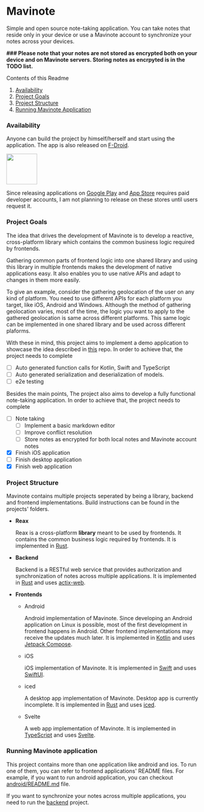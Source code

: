 # Mavinote

Simple and open source note-taking application. You can take notes that reside only in your device or use a Mavinote account to synchronize your notes across your devices.

**### Please note that your notes are not stored as encrypted both on your device and on Mavinote servers. Storing notes as encrpyted is in the TODO list.**

Contents of this Readme

1. [Availability](#availability)
2. [Project Goals](#project-goals)
3. [Project Structure](#project-structure)
4. [Running Mavinote Application](#running-mavinote-application)

### Availability

Anyone can build the project by himself/herself and start using the application. The app is also released on [F-Droid](https://f-droid.org/packages/com.bwqr.mavinote/).

[<img src="https://fdroid.gitlab.io/artwork/badge/get-it-on.png" height="80"/>](https://f-droid.org/packages/com.bwqr.mavinote/)

Since releasing applications on [Google Play](https://play.google.com/) and [App Store](https://www.apple.com/app-store/) requires paid developer accounts, I am not planning to release on these stores until users request it.

### Project Goals

The idea that drives the development of Mavinote is to develop a reactive, cross-platform library which contains the common business logic required by frontends.

Gathering common parts of frontend logic into one shared library and using this library in multiple frontends makes the development of native applications easy. It also enables you to use native APIs and adapt to changes in them more easily.

To give an example, consider the gathering geolocation of the user on any kind of platform. You need to use different APIs for each platform you target, like iOS, Android and Windows.
Although the method of gathering geolocation varies, most of the time, the logic you want to apply to the gathered geolocation is same across different platforms. This same logic can be implemented in one shared library and be used across different plaforms.

With these in mind, this project aims to implement a demo application to showcase the idea described in [this](https://github.com/bwqr/reax-rs/) repo. In order to achieve that, the project needs to complete

- [ ] Auto generated function calls for Kotlin, Swift and TypeScript
- [ ] Auto generated serialization and deserialization of models.
- [ ] e2e testing

Besides the main points, The project also aims to develop a fully functional note-taking application. In order to achieve that, the project needs to complete

- [ ] Note taking
    - [ ] Implement a basic markdown editor
    - [ ] Improve conflict resolution
    - [ ] Store notes as encrypted for both local notes and Mavinote account notes
- [x] Finish iOS application
- [ ] Finish desktop application
- [x] Finish web application

### Project Structure

Mavinote contains multiple projects seperated by being a library, backend and frontend implementations. Build instructions can be found in the projects' folders.

* **Reax**

    Reax is a cross-platform **library** meant to be used by frontends. It contains the common business logic required by frontends. It is implemented in [Rust](https://www.rust-lang.org/tr).

* **Backend**

    Backend is a RESTful web service that provides authorization and synchronization of notes across multiple applications. It is implemented in [Rust](https://www.rust-lang.org/tr) and uses [actix-web](https://actix.rs/).

* **Frontends**

    * Android

        Android implementation of Mavinote. Since developing an Android application on Linux is possible, most of the first development in frontend happens in Android.
        Other frontend implementations may receive the updates much later.
        It is implemented in [Kotlin](https://kotlinlang.org/) and uses [Jetpack Compose](https://developer.android.com/jetpack/compose).

    * iOS

        iOS implementation of Mavinote. It is implemented in [Swift](https://developer.apple.com/swift/) and uses [SwiftUI](https://developer.apple.com/xcode/swiftui/).

    * iced

        A desktop app implementation of Mavinote. Desktop app is currently incomplete. It is implemented in [Rust](https://www.rust-lang.org/tr) and uses [iced](https://iced.rs/).


    * Svelte

        A web app implementation of Mavinote. It is implemented in [TypeScript](https://www.typescriptlang.org/) and uses [Svelte](https://svelte.dev/).


### Running Mavinote application

This project contains more than one application like android and ios.
To run one of them, you can refer to frontend applications' README files.
For example, if you want to run android application, you can checkout [android/README.md](https://github.com/bwqr/mavinote/tree/main/android) file.

If you want to synchronize your notes across multiple applications, you need to run the [backend](https://github.com/bwqr/mavinote/tree/main/backend) project.
